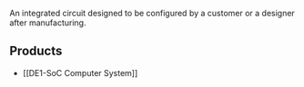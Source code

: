 An integrated circuit designed to be configured by a customer or a designer after manufacturing. 
## Products
 - [[DE1-SoC Computer System]]